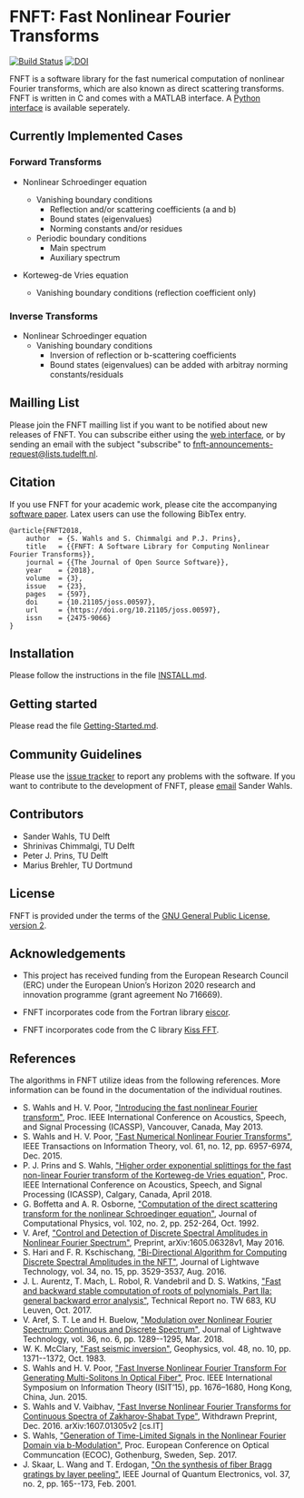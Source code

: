 # FNFT: Fast Nonlinear Fourier Transforms

[![Build Status](https://travis-ci.org/FastNFT/FNFT.svg?branch=master)](https://travis-ci.org/FastNFT/FNFT) [![DOI](http://joss.theoj.org/papers/10.21105/joss.00597/status.svg)](https://doi.org/10.21105/joss.00597)

FNFT is a software library for the fast numerical computation of nonlinear Fourier transforms, which are also known as direct scattering transforms. FNFT is written in C and comes with a MATLAB interface. A [Python interface](https://github.com/xmhk/FNFTpy) is available seperately.

## Currently Implemented Cases

### Forward Transforms

* Nonlinear Schroedinger equation
    * Vanishing boundary conditions
      * Reflection and/or scattering coefficients (a and b)
      * Bound states (eigenvalues)
      * Norming constants and/or residues
    * Periodic boundary conditions
      * Main spectrum
      * Auxiliary spectrum

* Korteweg-de Vries equation
    * Vanishing boundary conditions (reflection coefficient only)

### Inverse Transforms

* Nonlinear Schroedinger equation
    * Vanishing boundary conditions
      * Inversion of reflection or b-scattering coefficients
      * Bound states (eigenvalues) can be added with arbitray norming constants/residuals

## Mailling List

Please join the FNFT mailling list if you want to be notified about new releases of FNFT. You can subscribe either using the [web interface](https://listserv.tudelft.nl/mailman/listinfo/fnft-announcements), or by sending an email with the subject "subscribe" to <fnft-announcements-request@lists.tudelft.nl>.

## Citation

If you use FNFT for your academic work, please cite the accompanying [software paper](https://doi.org/10.21105/joss.00597).  Latex users can use the following BibTex entry.

```
@article{FNFT2018,
    author  = {S. Wahls and S. Chimmalgi and P.J. Prins},
    title   = {{FNFT: A Software Library for Computing Nonlinear Fourier Transforms}},
    journal = {{The Journal of Open Source Software}},
    year    = {2018},
    volume  = {3},
    issue   = {23},
    pages   = {597},
    doi     = {10.21105/joss.00597},
    url     = {https://doi.org/10.21105/joss.00597},
    issn	= {2475-9066}
}
```

## Installation

Please follow the instructions in the file [INSTALL.md](INSTALL.md).

## Getting started

Please read the file [Getting-Started.md](Getting-Started.md).

## Community Guidelines

Please use the [issue tracker](https://github.com/FastNFT/FNFT/issues) to report any problems with the software. If you want to contribute to the development of FNFT, please [email](mailto:s.wahls##at##tudelft.nl) Sander Wahls.

## Contributors

* Sander Wahls, TU Delft
* Shrinivas Chimmalgi, TU Delft
* Peter J. Prins, TU Delft
* Marius Brehler, TU Dortmund

## License

FNFT is provided under the terms of the [GNU General Public License, version 2](https://www.gnu.org/licenses/old-licenses/gpl-2.0.html).

## Acknowledgements

* This project has received funding from the European Research Council (ERC)
  under the European Union’s Horizon 2020 research and innovation programme
  (grant agreement No 716669).

* FNFT incorporates code from the Fortran library [eiscor](https://github.com/eiscor/eiscor).

* FNFT incorporates code from the C library [Kiss FFT](http://kissfft.sourceforge.net/).

## References

The algorithms in FNFT utilize ideas from the following references. More information can be found in the documentation of the individual routines.

- S. Wahls and H. V. Poor, ["Introducing the fast nonlinear Fourier transform"](http://dx.doi.org/10.1109/ICASSP.2013.6638772), Proc. IEEE International Conference on Acoustics, Speech, and Signal Processing (ICASSP), Vancouver, Canada, May 2013.
- S. Wahls and H. V. Poor, ["Fast Numerical Nonlinear Fourier Transforms"](http://dx.doi.org/10.1109/TIT.2015.2485944), IEEE Transactions on Information Theory, vol. 61, no. 12, pp. 6957-6974, Dec. 2015.
- P. J. Prins and S. Wahls, ["Higher order exponential splittings for the fast non-linear Fourier transform of the Korteweg-de Vries equation"](https://doi.org/10.1109/ICASSP.2018.8461708), Proc. IEEE International Conference on Acoustics, Speech, and Signal Processing (ICASSP), Calgary, Canada, April 2018.
- G. Boffetta and A. R. Osborne, ["Computation of the direct scattering transform for the nonlinear Schroedinger equation"](https://doi.org/10.1016/0021-9991(92)90370-E), Journal of Computational Physics, vol. 102, no. 2, pp. 252-264, Oct. 1992.
- V. Aref, ["Control and Detection of Discrete Spectral Amplitudes in Nonlinear Fourier Spectrum"](https://arxiv.org/abs/1605.06328), Preprint, arXiv:1605.06328v1, May 2016.
- S. Hari and F. R. Kschischang, ["Bi-Directional Algorithm for Computing Discrete Spectral Amplitudes in the NFT"](https://doi.org/10.1109/JLT.2016.2577702), Journal of Lightwave Technology, vol. 34, no. 15, pp. 3529-3537, Aug. 2016.
- J. L. Aurentz, T. Mach, L. Robol, R. Vandebril and D. S. Watkins, ["Fast and backward stable computation of roots of polynomials, Part IIa: general backward error analysis"](http://www.cs.kuleuven.be/publicaties/rapporten/tw/TW683.abs.html), Technical Report no. TW 683, KU Leuven, Oct. 2017.
- V. Aref, S. T. Le and H. Buelow, ["Modulation over Nonlinear Fourier Spectrum: Continuous and Discrete Spectrum"](https://dx.doi.org/10.1109/JLT.2018.2794475), Journal of Lightwave Technology, vol. 36, no. 6, pp. 1289--1295, Mar. 2018.
- W. K. McClary, ["Fast seismic inversion"](https://doi.org/10.1190/1.1441417), Geophysics, vol. 48, no. 10, pp. 1371--1372, Oct. 1983.
- S. Wahls and H. V. Poor, ["Fast Inverse Nonlinear Fourier Transform For Generating Multi-Solitons In Optical Fiber"](http://dx.doi.org/10.1109/ISIT.2015.7282741), Proc. IEEE International Symposium on Information Theory (ISIT’15), pp. 1676–1680, Hong Kong, China, Jun. 2015.
- S. Wahls and V. Vaibhav, ["Fast Inverse Nonlinear Fourier Transforms for Continuous Spectra of Zakharov-Shabat Type"](http://arxiv.org/abs/1607.01305v2), Withdrawn Preprint, Dec. 2016. arXiv:1607.01305v2 [cs.IT]
- S. Wahls, ["Generation of Time-Limited Signals in the Nonlinear Fourier Domain via b-Modulation"](https://doi.org/10.1109/ECOC.2017.8346231), Proc. European Conference on Optical Communcation (ECOC), Gothenburg, Sweden, Sep. 2017.
- J. Skaar, L. Wang and T. Erdogan, ["On the synthesis of fiber Bragg gratings by layer peeling"](https://doi.org/10.1109/3.903065), IEEE Journal of Quantum Electronics, vol. 37, no. 2, pp. 165--173, Feb. 2001.
